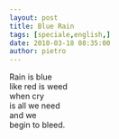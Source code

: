 ```yaml
---
layout: post
title: Blue Rain
tags: [speciale,english,]
date: 2010-03-18 08:35:00
author: pietro
---
```

Rain is blue<br/>like red is weed<br/>when cry<br/>is all we need<br/>and we<br/>begin to bleed.
